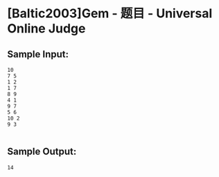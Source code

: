 # [Baltic2003]Gem - 题目 - Universal Online Judge


## Sample Input: 
```
10 
7 5 
1 2 
1 7 
8 9 
4 1 
9 7 
5 6 
10 2 
9 3 


```

## Sample Output: 
```
14 


```
